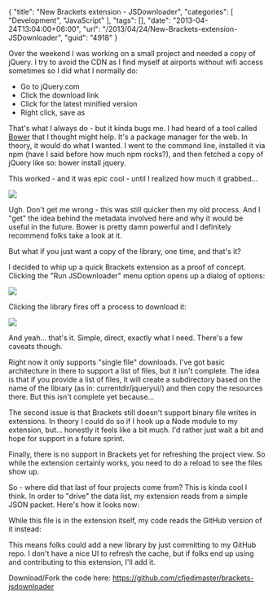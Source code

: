 {
	"title": "New Brackets extension - JSDownloader",
	"categories": [
		"Development",
		"JavaScript"
	],
	"tags": [],
	"date": "2013-04-24T13:04:00+06:00",
	"url": "/2013/04/24/New-Brackets-extension-JSDownloader",
	"guid": "4918"
}

Over the weekend I was working on a small project and needed a copy of jQuery. I try to avoid the CDN as I find myself at airports without wifi access sometimes so I did what I normally do:

<ul>
<li>Go to jQuery.com</li>
<li>Click the download link</li>
<li>Click for the latest minified version</li>
<li>Right click, save as</li>
</ul>
<!--more-->
That's what I always do - but it kinda bugs me. I had heard of a tool called <a href="https://github.com/twitter/bower">Bower</a> that I thought might help. It's a package manager for the web. In theory, it would do what I wanted. I went to the command line, installed it via npm (have I said before how much npm rocks?), and then  fetched a copy of jQuery like so: bower install jquery. 

This worked - and it was epic cool - until I realized how much it grabbed...

<img src="http://static.raymondcamden.com/images/Screenshot_4_24_13_11_28_AM.png" />

Ugh. Don't get me wrong - this was still quicker then my old process. And I "get" the idea behind the metadata involved here and why it would be useful in the future. Bower is pretty damn powerful and I definitely recommend folks take a look at it.

But what if you just want a copy of the library, one time, and that's it? 

I decided to whip up a quick Brackets extension as a proof of concept. Clicking the "Run JSDownloader" menu option opens up a dialog of options:

<img src="http://static.raymondcamden.com/images/Screenshot_4_24_13_11_33_AM.png" />

Clicking the library fires off a process to download it:

<img src="http://static.raymondcamden.com/images/Screenshot_4_24_13_11_35_AM.png" />

And yeah... that's it. Simple, direct, exactly what I need. There's a few caveats though.

Right now it only supports "single file" downloads. I've got basic architecture in there to support a list of files, but it isn't complete. The idea is that if you provide a list of files, it will create a subdirectory based on the name of the library (as in: currentdir/jqueryui/) and then copy the resources there. But this isn't complete yet because...

The second issue is that Brackets still doesn't support binary file writes in extensions. In theory I could do so if I hook up a Node module to my extension, but... honestly it feels like a bit much. I'd rather just wait a bit and hope for support in a future sprint.

Finally, there is no support in Brackets yet for refreshing the project view. So while the extension certainly works, you need to do a reload to see the files show up.

So - where did that last of four projects come from? This is kinda cool I think. In order to "drive" the data list, my extension reads from a simple JSON packet. Here's how it looks now:

<script src="https://gist.github.com/cfjedimaster/5453564.js"></script>

While this file is in the extension itself, my code reads the GitHub version of it instead:

<script src="https://gist.github.com/cfjedimaster/5453567.js"></script>

This means folks could add a new library by just committing to my GitHub repo. I don't have a nice UI to refresh the cache, but if folks end up using and contributing to this extension, I'll add it.

Download/Fork the code here: <a href="https://github.com/cfjedimaster/brackets-jsdownloader">https://github.com/cfjedimaster/brackets-jsdownloader</a>